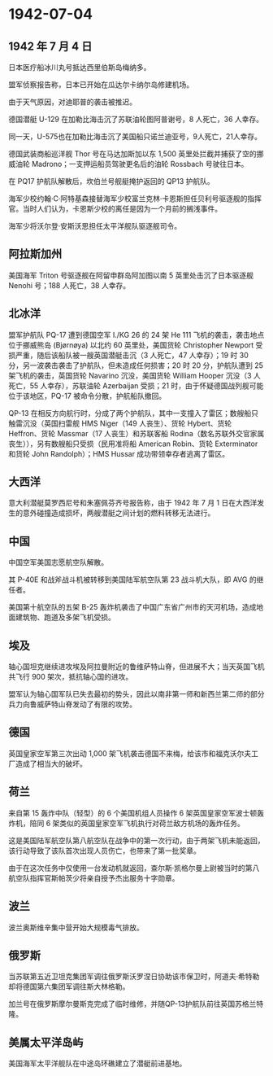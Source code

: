 # 1942-07-04

## 1942 年 7 月 4 日

日本医疗船冰川丸号抵达西里伯斯岛梅纳多。

盟军侦察报告称，日本已开始在瓜达尔卡纳尔岛修建机场。

由于天气原因，对迪耶普的袭击被推迟。

德国潜艇 U-129 在加勒比海击沉了苏联油轮图阿普谢号，8 人死亡，36 人幸存。

同一天，U-575也在加勒比海击沉了美国船只诺兰迪亚号，9人死亡，21人幸存。

德国武装商船巡洋舰 Thor 号在马达加斯加以东 1,500
英里处拦截并捕获了空的挪威油轮 Madrono；一支押运船员驾驶更名后的油轮
Rossbach 号驶往日本。

在 PQ17 护航队解散后，坎伯兰号舰艇掩护返回的 QP13 护航队。

海军少校约翰·C·阿特基森接替海军少校富兰克林·卡恩斯担任贝利号驱逐舰的指挥官。当时人们认为，卡恩斯少校的离任是因为一个月前的搁浅事件。

海军少将沃尔登·安斯沃思担任太平洋舰队驱逐舰司令。

## 阿拉斯加州

美国海军 Triton 号驱逐舰在阿留申群岛阿加图以南 5 英里处击沉了日本驱逐舰
Nenohi 号；188 人死亡，38 人幸存。

## 北冰洋

盟军护航队 PQ-17 遭到德国空军 I./KG 26 的 24 架 He 111
飞机的袭击，袭击地点位于挪威熊岛 (Bjørnøya) 以北约 60 英里处，美国货轮
Christopher Newport 受损严重，随后该船队被一艘英国潜艇击沉（3 人死亡，47
人幸存）；19 时 30 分，另一波袭击袭击了护航队，但未造成任何损害；20 时
20 分，护航队遭到 25 架飞机的袭击，英国货轮 Navarino 沉没，美国货轮
William Hooper 沉没（3 人死亡，55 人幸存），苏联油轮 Azerbaijan 受损；21
时，由于怀疑德国战列舰可能位于该地区，PQ-17 被命令分散，护航船队撤回。

QP-13
在相反方向航行时，分成了两个护航队，其中一支撞入了雷区；数艘船只触雷沉没（英国扫雷舰
HMS Niger（149 人丧生）、货轮 Hybert、货轮 Heffron、货轮 Massmar（17
人丧生）和苏联客船
Rodina（数名苏联外交官家属丧生）），另有数艘船只受损（民用准将船
American Robin、货轮 Exterminator 和货轮 John Randolph）；HMS Hussar
成功带领幸存者逃离了雷区。

## 大西洋

意大利潜艇莫罗西尼号和朱塞佩芬齐号报告称，由于 1942 年 7 月 1
日在大西洋发生的意外碰撞造成损坏，两艘潜艇之间计划的燃料转移无法进行。

## 中国

中国空军美国志愿航空队解散。

其 P-40E 和战斧战斗机被转移到美国陆军航空队第 23 战斗机大队，即 AVG
的继任者。

美国第十航空队的五架 B-25
轰炸机袭击了中国广东省广州市的天河机场，造成地面建筑物、跑道及多架飞机受损。

## 埃及

轴心国坦克继续进攻埃及阿拉曼附近的鲁维萨特山脊，但进展不大；当天英国飞机共飞行
900 架次，抵抗轴心国的进攻。

盟军认为轴心国军队已失去最初的势头，因此以南非第一师和新西兰第二师的部分兵力向鲁威萨特山脊发动了有限的攻势。

## 德国

英国皇家空军第三次出动 1,000
架飞机袭击德国不来梅，给该市和福克沃尔夫工厂造成了相当大的破坏。

## 荷兰

来自第 15 轰炸中队（轻型）的 6 个美国机组人员操作 6
架英国皇家空军波士顿轰炸机，陪同 6
架类似的英国皇家空军飞机执行对荷兰敌方机场的轰炸任务。

这是美国陆军航空队第八航空队在战争中的第一次行动，由于两架飞机未能返回，该行动导致了该队首次出现人员伤亡，也带来了第一批奖章。

由于在这次任务中仅使用一台发动机就返回，查尔斯·凯格尔曼上尉被当时的第八航空队指挥官斯帕茨少将亲自授予杰出服务十字勋章。

## 波兰

波兰奥斯维辛集中营开始大规模毒气排放。

## 俄罗斯

当苏联第五近卫坦克集团军调往俄罗斯沃罗涅日协助该市保卫时，阿道夫·希特勒却将德国第六集团军调往斯大林格勒。

加兰号在俄罗斯摩尔曼斯克完成了临时维修，并随QP-13护航队前往英国苏格兰特隆。

## 美属太平洋岛屿

美国海军太平洋舰队在中途岛环礁建立了潜艇前进基地。

